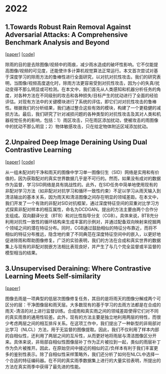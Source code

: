# 2022
## 1.Towards Robust Rain Removal Against Adversarial Attacks: A Comprehensive Benchmark Analysis and Beyond

[[paper]](https://arxiv.org/abs/2203.16931)
[[code]](https://github.com/yuyi-sd/Robust_Rain_Removal)

除雨的目的是去除图像/视频中的雨痕，减少雨水造成的破坏性影响。它不仅能提高图像/视频的可见度，还能使许多计算机视觉算法正常运行。本文首次尝试对基于深度学习的除雨方法的鲁棒性进行全面研究，以对抗对抗性攻击。我们的研究表明，当图像/视频高度退化时，除雨方法更容易受到对抗性攻击，因为小的失真/扰动变得不那么明显或可检测。在本文中，我们首先从人类感知和机器分析任务的角度，对各种方法在不同级别的攻击和各种损失/目标产生的扰动进行了全面的经验评估。对现有方法中的关键模块进行了系统的评估，即它们对对抗性攻击的鲁棒性。根据我们的分析结果，我们通过整合这些有效的模块，构建了一个更稳健的减损方法。最后，我们研究了针对减损问题的各种类型的对抗性攻击及其对人类和机器视觉任务的影响，包括：1）雨区攻击，只在雨区添加扰动，使被攻击的雨图像中的扰动不那么明显；2）物体敏感攻击，只在给定物体附近区域添加扰动。

## 2.Unpaired Deep Image Deraining Using Dual Contrastive Learning

[[paper]](https://arxiv.org/abs/2109.02973)
[[code]](https://cxtalk.github.io/projects/DCD-GAN.html)

从一组未配对的干净和雨天的图像中学习单一图像衍生（SID）网络是实用和有价值的，因为获取配对的真实世界数据几乎是不可行的。然而，如果没有成对的数据作为监督，学习SID网络是具有挑战性的。此外，在SID任务中简单地使用现有的非配对学习方法（如非配对对抗学习和循环一致性约束）不足以学习从雨天输入到清洁输出的基本关系，因为雨天和清洁图像之间存在明显的领域差距。在本文中，我们开发了一个有效的非配对SID对抗框架，通过深度特征空间的双重对比学习方式探索非配对样本的相互属性，命名为DCDGAN。提出的方法主要由两个合作分支组成。双向翻译分支（BTB）和对比性指导分支（CGB）。具体来说，BTB充分利用对抗性一致性的循环结构来生成丰富的示例对，并通过配备双向映射来挖掘两个领域之间的潜在特征分布。同时，CGB通过鼓励相似的特征分布靠近，而将不相似的特征分布推远，隐含地约束了不同典范在深度特征空间中的嵌入，以更好地促进除雨和帮助图像修复。广泛的实验表明，我们的方法在合成和真实世界的数据集上与现有的非配对脱嵌方法相比表现良好，并产生了与几个完全监督或半监督的模型相当的结果。

## 3.Unsupervised Deraining: Where Contrastive Learning Meets Self-similarity

[[paper]](https://arxiv.org/abs/2203.11509)

图像去雨是一项典型的低层次图像修复任务，其目的是将雨天的图像分解成两个可区分的层：干净图像层和雨天层。大多数现有的基于学习的去雨方法都是在合成的雨天-清洁的对上进行监督训练。合成雨和真实雨之间的领域差距使得它们对不同的真实雨景的通用性较差。此外，现有的方法主要是独立地利用两层的特性，而很少考虑两层之间的相互排斥关系。在这项工作中，我们提出了一种新型的非局部对比学习（NLCL）方法，用于无监督的图像提取。因此，我们不仅利用了样本内部的自相似性，还利用了两层之间的互斥性，从而更好地将雨层与清洁图像区分开来。具体来说，非局部自相似性图像层补丁作为正片被拉到一起，类似的雨层补丁作为负片被推开。因此，在原始空间中接近的相似的正/负样本有利于我们丰富更多的鉴别性表示。除了自相似性采样策略外，我们还分析了如何在NLCL中选择一个合适的特征编码器。在不同的真实雨季数据集上进行的大量实验表明，所提出的方法在真实雨季中获得了最先进的性能。
